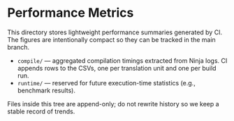 # Performance Metrics

This directory stores lightweight performance summaries generated by CI.  The
figures are intentionally compact so they can be tracked in the main branch.

- `compile/` — aggregated compilation timings extracted from Ninja logs.  CI
  appends rows to the CSVs, one per translation unit and one per build run.
- `runtime/` — reserved for future execution-time statistics (e.g., benchmark
  results).

Files inside this tree are append-only; do not rewrite history so we keep a
stable record of trends.
